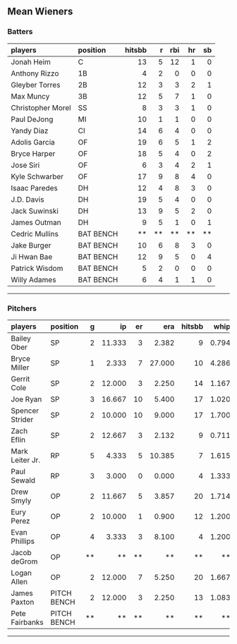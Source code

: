## Mean Wieners

### Batters

 
|players           |position  | hitsbb|  r| rbi| hr| sb| 
|:-----------------|:---------|------:|--:|---:|--:|--:| 
|Jonah Heim        |C         |     13|  5|  12|  1|  0| 
|Anthony Rizzo     |1B        |      4|  2|   0|  0|  0| 
|Gleyber Torres    |2B        |     12|  3|   3|  2|  1| 
|Max Muncy         |3B        |     12|  5|   7|  1|  0| 
|Christopher Morel |SS        |      8|  3|   3|  1|  0| 
|Paul DeJong       |MI        |     10|  1|   1|  0|  0| 
|Yandy Diaz        |CI        |     14|  6|   4|  0|  0| 
|Adolis Garcia     |OF        |     19|  6|   5|  1|  2| 
|Bryce Harper      |OF        |     18|  5|   4|  0|  2| 
|Jose Siri         |OF        |      6|  3|   4|  2|  1| 
|Kyle Schwarber    |OF        |     17|  9|   8|  4|  0| 
|Isaac Paredes     |DH        |     12|  4|   8|  3|  0| 
|J.D. Davis        |DH        |     19|  5|   4|  0|  0| 
|Jack Suwinski     |DH        |     13|  9|   5|  2|  0| 
|James Outman      |DH        |      9|  5|   1|  0|  1| 
|Cedric Mullins    |BAT BENCH |     **| **|  **| **| **| 
|Jake Burger       |BAT BENCH |     10|  6|   8|  3|  0| 
|Ji Hwan Bae       |BAT BENCH |     12|  9|   5|  0|  4| 
|Patrick Wisdom    |BAT BENCH |      5|  2|   0|  0|  0| 
|Willy Adames      |BAT BENCH |      6|  4|   1|  1|  0| 


* * *

### Pitchers

 
|players         |position    |  g|     ip| er|    era| hitsbb|  whip| so|  w| sv| 
|:---------------|:-----------|--:|------:|--:|------:|------:|-----:|--:|--:|--:| 
|Bailey Ober     |SP          |  2| 11.333|  3|  2.382|      9| 0.794| 10|  0|  0| 
|Bryce Miller    |SP          |  1|  2.333|  7| 27.000|     10| 4.286|  2|  0|  0| 
|Gerrit Cole     |SP          |  2| 12.000|  3|  2.250|     14| 1.167| 11|  1|  0| 
|Joe Ryan        |SP          |  3| 16.667| 10|  5.400|     17| 1.020| 14|  0|  0| 
|Spencer Strider |SP          |  2| 10.000| 10|  9.000|     17| 1.700| 15|  1|  0| 
|Zach Eflin      |SP          |  2| 12.667|  3|  2.132|      9| 0.711| 14|  1|  0| 
|Mark Leiter Jr. |RP          |  5|  4.333|  5| 10.385|      7| 1.615|  8|  0|  1| 
|Paul Sewald     |RP          |  3|  3.000|  0|  0.000|      4| 1.333|  5|  0|  1| 
|Drew Smyly      |OP          |  2| 11.667|  5|  3.857|     20| 1.714|  8|  0|  0| 
|Eury Perez      |OP          |  2| 10.000|  1|  0.900|     12| 1.200| 11|  1|  0| 
|Evan Phillips   |OP          |  4|  3.333|  3|  8.100|      4| 1.200|  2|  0|  0| 
|Jacob deGrom    |OP          | **|     **| **|     **|     **|    **| **| **| **| 
|Logan Allen     |OP          |  2| 12.000|  7|  5.250|     20| 1.667|  8|  1|  0| 
|James Paxton    |PITCH BENCH |  2| 12.000|  3|  2.250|     13| 1.083| 17|  1|  0| 
|Pete Fairbanks  |PITCH BENCH | **|     **| **|     **|     **|    **| **| **| **| 


* * *


